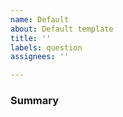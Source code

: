 ```yaml
---
name: Default
about: Default template
title: ''
labels: question
assignees: ''

---
```


<!---
Please read this!

This is default issue template, please try to use a more relevant issue 
template before using this one. 

Before opening a new issue, please verify the issue isn't a duplicate.
Do a basic search for relevant keywords.
If it is found to be a duplicate, it will marked as a duplicate and closed.

If there is not enough information, we will work with you 
to get the relevant details.
--->

### Summary


<!--- Summarize the issue you are encountering. --->

